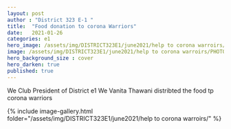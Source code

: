 ```yaml
---
layout: post
author : "District 323 E-1 "
title:  "Food donation to corona Warriors"
date:   2021-01-26
categories: e1
hero_image: /assets/img/DISTRICT323E1/june2021/help to corona warroirs/PHOTO-2021-06-18-22-34-05_1.jpg
image: /assets/img/DISTRICT323E1/june2021/help to corona warroirs/PHOTO-2021-06-18-22-34-05.jpg
hero_background_size : cover
hero_darken: true
published: true
---
```


We Club President of District e1 We Vanita Thawani distribted the food tp corona warriors 

{% include image-gallery.html folder="/assets/img/DISTRICT323E1/june2021/help to corona warroirs/" %}
